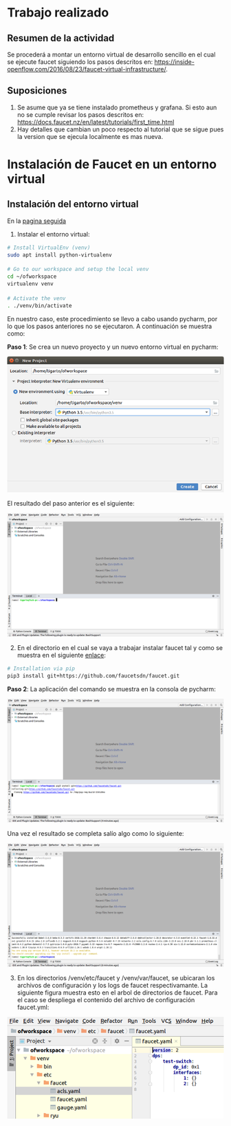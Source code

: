 # Trabajo realizado #

## Resumen de la actividad ##
Se procederá a montar un entorno virtual de desarrollo sencillo en el cual se ejecute faucet siguiendo los pasos descritos en: https://inside-openflow.com/2016/08/23/faucet-virtual-infrastructure/. 


## Suposiciones ##
1. Se asume que ya se tiene instalado prometheus y grafana. Si esto aun no se cumple revisar los pasos descritos en: https://docs.faucet.nz/en/latest/tutorials/first_time.html
2. Hay detalles que cambian un poco respecto al tutorial que se sigue pues la version que se ejecula localmente es mas nueva.

# Instalación de Faucet en un entorno virtual #

## Instalación del entorno virtual ## 

En la [pagina seguida](https://inside-openflow.com/2016/08/23/faucet-virtual-infrastructure)

1. Instalar el entorno virtual:

```bash
# Install VirtualEnv (venv)
sudo apt install python-virtualenv

# Go to our workspace and setup the local venv
cd ~/ofworkspace
virtualenv venv

# Activate the venv
. ./venv/bin/activate
```

En nuestro caso, este procedimiento se llevo a cabo usando pycharm, por lo que los pasos anteriores no se ejecutaron. A continuación se muestra como:

**Paso 1**: Se crea un nuevo proyecto y un nuevo entorno virtual en pycharm:
  
![new_project](py_charm01.png)

El resultado del paso anterior es el siguiente:

![project](py_charm02.png)

2. En el directorio en el cual se vaya a trabajar instalar faucet tal y como se muestra en el siguiente [enlace](https://docs.faucet.nz/en/latest/installation.html#faucet-pip-install):

```bash
# Installation via pip
pip3 install git+https://github.com/faucetsdn/faucet.git
```

**Paso 2**: La aplicación del comando se muestra en la consola de pycharm:

![pip_install](py_charm03.png)

Una vez el resultado se completa salío algo como lo siguiente:

![pip_listo](py_charm04.png)

3. En los directorios /venv/etc/faucet y /venv/var/faucet, se ubicaran los archivos de configuración y los logs de faucet respectivamante. La siguiente figura muestra esto en el arbol de directorios de faucet. Para el caso se despliega el contenido del archivo de configuración faucet.yml:

![faucet_config](py_charm05.png)






